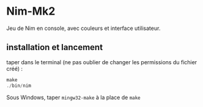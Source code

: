 # Nim-Mk2

Jeu de Nim en console, avec couleurs et interface utilisateur.

## installation et lancement

taper dans le terminal (ne pas oublier de changer les permissions du fichier créé) :
```powershell
make
./bin/nim
```

Sous Windows, taper `mingw32-make` à la place de `make`
